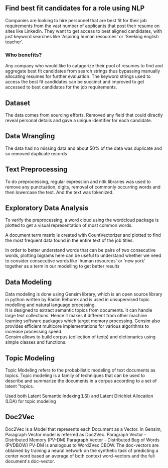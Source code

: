 ## Find best fit candidates for a role using NLP

Companies are looking to hire personnel that are best fit for their job requirements from the vast number
of applicants that post their resume on sites like Linkedin. They want to get access to best aligned
candidates, with just keyword searches like 'Aspiring human resources' or 'Seeking english teacher'.

### Who benefits?
Any company who would like to catagorize their pool of resumes to find and aggregate best fit
candidates from search strings thus bypassing manually allocating resumes for further evaluation.
The keyword strings used to access the best fit candidates can be succinct and improved to get accessed
to best candidates for the job requirements.

## Dataset
The data comes from sourcing efforts. Removed any field that could directly reveal personal details and
gave a unique identifier for each candidate.

## Data Wrangling
The data had no missing data and about 50% of the data was duplicate and so removed duplicate records

## Text Preprocessing
To do preprocessing, regular expression and nltk libraries was used to remove any punctuation, digits, removal of commonly occurring words and then lowercase the text. And the text was tokenized.

## Exploratory Data Analysis
To verify the preprocessing, a word cloud using the wordcloud package is plotted to get a visual
representation of most common words.

A document term matrix is created with CountVectorizer and plotted to find the most frequent data found
in the entire text of the job titles.

In order to better understand words that can be pairs of two consecutive words, plotting bigrams here
can be useful to understand whether we need to consider consecutive words like 'human resources' or
'new york' together as a term in our modelling to get better results

## Data Modeling
Data modeling is done using Gensim library, which is an open source library in python written by Radim
Rehurek and is used in unsupervised topic modelling and natural language processing. </br>
It is designed to extract semantic topics from documents. It can handle large text collections. Hence it
makes it different from other machine learning software packages which target memory processing.
Gensim also provides efficient multicore implementations for various algorithms to increase processing
speed. </br>
Gensim allows to build corpus (collection of texts) and dictionaries using simple classes and functions.

## Topic Modeling
Topic Modeling refers to the probabilistic modeling of text documents as topics. Topic modeling is a
family of techniques that can be used to describe and summarize the documents in a corpus according to
a set of latent "topics. 

Used both Latent Semantic Indexing(LSI) and Latent Dirichlet Allocation (LDA) for topic modeling

## Doc2Vec
Doc2Vec is a Model that represents each Document as a Vector.
In Gensim, Paragraph Vector model is referred as Doc2Vec.
Paragraph Vector - Distributed Memory (PV-DM) Paragraph Vector - Distributed Bag of Words (PVDBOW) PV-DM is analogous to Word2Vec CBOW. The doc-vectors are obtained by training a neural
network on the synthetic task of predicting a center word based an average of both context word-vectors
and the full document's doc-vector.
